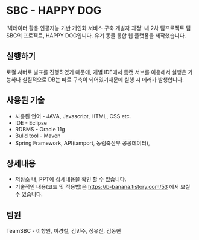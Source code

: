 # SBC - HAPPY DOG

'빅데이터 활용 인공지능 기반 개인화 서비스 구축 개발자 과정' 내 2차 팀프로젝트
팀 SBC의 프로젝트, HAPPY DOG입니다. 유기 동물 통합 웹 플랫폼을 제작했습니다.

## 실행하기

로컬 서버로 발표를 진행하였기 때문에, 개별 IDE에서 톰캣 서브를 이용해서 실행은 가능하나 실질적으로 DB는 따로 구축이 되어있기때문에 실행 시 에러가 발생합니다.

## 사용된 기술

* 사용된 언어 - JAVA, Javascript, HTML, CSS etc.
* IDE - Eclipse
* RDBMS - Oracle 11g
* Bulid tool - Maven
* Spring Framework, API(iamport, 농림축산부 공공데이터), 

## 상세내용

* 저장소 내, PPT에 상세내용을 확인 할 수 있습니다.
* 기술적인 내용(코드 및 적용법)은 https://b-banana.tistory.com/53 에서 보실 수 있습니다.

## 팀원

TeamSBC - 이향원, 이경철, 김민주, 정유진, 김동현
